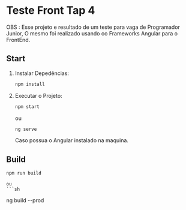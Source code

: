 # Teste Front Tap 4

OBS : Esse projeto e resultado de um teste para vaga de Programador Junior,
O mesmo foi realizado usando oo Frameworks Angular para o FrontEnd.

## Start 

1. Instalar Depedências:
   
   ```sh
   npm install
   ```

2. Executar o Projeto:
   
   ```sh
   npm start
   ```
   ou
    ```sh
   ng serve
   ```
   Caso possua o Angular instalado na maquina.
   

## Build 
   
   ```sh
   npm run build
   ```
    ou
    ```sh
   ng build --prod
   ```